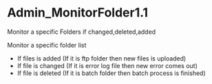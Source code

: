 # Admin_MonitorFolder1.1
Monitor a specific Folders if changed,deleted,added

Monitor a specific folder list
- If files is added (If it is ftp folder then new files is uploaded)
- If file is changed (If it is error log file then new error comes out)
- If file is deleted (If it is batch folder then batch process is finished)
